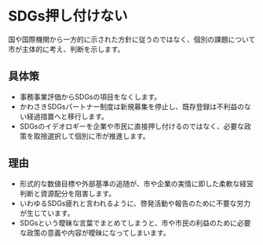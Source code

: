 # SDGs押し付けない
国や国際機関から一方的に示された方針に従うのではなく、個別の課題について市が主体的に考え、判断を示します。

## 具体策
* 事務事業評価からSDGsの項目をなくします。
* かわさきSDGsパートナー制度は新規募集を停止し、既存登録は不利益のない経過措置へと移行します。
* SDGsのイデオロギーを企業や市民に直接押し付けるのではなく、必要な政策を取捨選択して個別に市が推進します。

## 理由
* 形式的な数値目標や外部基準の追随が、市や企業の実情に即した柔軟な経営判断と資源配分を阻害します。
* いわゆるSDGs疲れと言われるように、啓発活動や報告のために不要な労力が生じています。
* SDGsという曖昧な言葉でまとめてしまうと、市や市民の利益のために必要な政策の意義や内容が曖昧になってしまいます。

